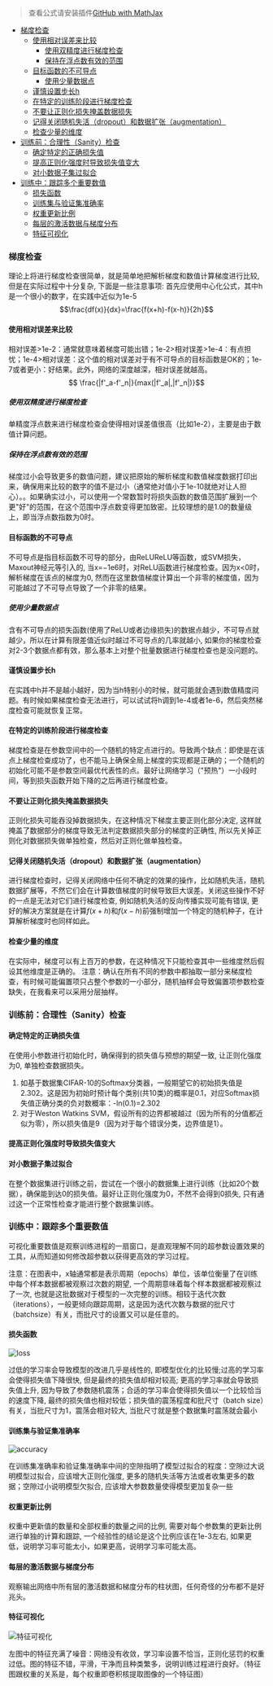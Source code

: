 > 查看公式请安装插件[GitHub with MathJax](https://chrome.google.com/webstore/detail/github-with-mathjax/ioemnmodlmafdkllaclgeombjnmnbima)

<!-- TOC -->

- [梯度检查](#梯度检查)
    - [使用相对误差来比较](#使用相对误差来比较)
        - [使用双精度进行梯度检查](#使用双精度进行梯度检查)
        - [保持在浮点数有效的范围](#保持在浮点数有效的范围)
    - [目标函数的不可导点](#目标函数的不可导点)
        - [使用少量数据点](#使用少量数据点)
    - [谨慎设置步长h](#谨慎设置步长h)
    - [在特定的训练阶段进行梯度检查](#在特定的训练阶段进行梯度检查)
    - [不要让正则化损失掩盖数据损失](#不要让正则化损失掩盖数据损失)
    - [记得关闭随机失活（dropout）和数据扩张（augmentation）](#记得关闭随机失活dropout和数据扩张augmentation)
    - [检查少量的维度](#检查少量的维度)
- [训练前：合理性（Sanity）检查](#训练前合理性sanity检查)
    - [确定特定的正确损失值](#确定特定的正确损失值)
    - [提高正则化强度时导致损失值变大](#提高正则化强度时导致损失值变大)
    - [对小数据子集过拟合](#对小数据子集过拟合)
- [训练中：跟踪多个重要数值](#训练中跟踪多个重要数值)
    - [损失函数](#损失函数)
    - [训练集与验证集准确率](#训练集与验证集准确率)
    - [权重更新比例](#权重更新比例)
    - [每层的激活数据与梯度分布](#每层的激活数据与梯度分布)
    - [特征可视化](#特征可视化)

<!-- /TOC -->
### 梯度检查
理论上将进行梯度检查很简单，就是简单地把解析梯度和数值计算梯度进行比较, 但是在实际过程中十分复杂, 下面是一些注意事项:
首先应使用中心化公式，其中h是一个很小的数字，在实践中近似为1e-5
$$\frac{df(x)}{dx}=\frac{f(x+h)-f(x-h)}{2h}$$

#### 使用相对误差来比较
相对误差>1e-2：通常就意味着梯度可能出错；1e-2>相对误差>1e-4：有点担忧；1e-4>相对误差：这个值的相对误差对于有不可导点的目标函数是OK的；1e-7或者更小：好结果。此外，网络的深度越深，相对误差就越高。
$$ \frac{|f'_a-f'_n|}{max(|f'_a|,|f'_n|)}$$

##### 使用双精度进行梯度检查
单精度浮点数来进行梯度检查会使得相对误差值很高（比如1e-2），主要是由于数值计算问题。

##### 保持在浮点数有效的范围
梯度过小会导致更多的数值问题，建议把原始的解析梯度和数值梯度数据打印出来，确保用来比较的数字的值不是过小（通常绝对值小于1e-10就绝对让人担心）。。如果确实过小，可以使用一个常数暂时将损失函数的数值范围扩展到一个更"好"的范围，在这个范围中浮点数变得更加致密。比较理想的是1.0的数量级上，即当浮点数指数为0时。


#### 目标函数的不可导点
不可导点是指目标函数不可导的部分，由ReLUReLU等函数，或SVM损失，Maxout神经元等引入的, 当x=−1e6时，对ReLU函数进行梯度检查。因为x<0时，解析梯度在该点的梯度为0, 然而在这里数值梯度计算出一个非零的梯度值，因为可能越过了不可导点导致了一个非零的结果。

##### 使用少量数据点
含有不可导点的损失函数(使用了ReLU或者边缘损失)的数据点越少，不可导点就越少，所以在计算有限差值近似时越过不可导点的几率就越小, 如果你的梯度检查对2-3个数据点都有效，那么基本上对整个批量数据进行梯度检查也是没问题的。

#### 谨慎设置步长h
在实践中h并不是越小越好，因为当h特别小的时候，就可能就会遇到数值精度问题。有时候如果梯度检查无法进行，可以试试将h调到1e-4或者1e-6，然后突然梯度检查可能就恢复正常。

#### 在特定的训练阶段进行梯度检查
梯度检查是在参数空间中的一个随机的特定点进行的。导致两个缺点：即使是在该点上梯度检查成功了，也不能马上确保全局上梯度的实现都是正确的；一个随机的初始化可能不是参数空间最优代表性的点。最好让网络学习（"预热"）一小段时间，等到损失函数开始下降的之后再进行梯度检查。

#### 不要让正则化损失掩盖数据损失
正则化损失可能吞没掉数据损失，在这种情况下梯度主要正则化部分决定, 这样就掩盖了数据部分的梯度导致无法判定数据损失部分的梯度的正确性, 所以先关掉正则化对数据损失做单独检查，然后对正则化做单独检查。

#### 记得关闭随机失活（dropout）和数据扩张（augmentation）
进行梯度检查时，记得关闭网络中任何不确定的效果的操作，比如随机失活，随机数据扩展等，不然它们会在计算数值梯度的时候导致巨大误差。关闭这些操作不好的一点是无法对它们进行梯度检查, 例如随机失活的反向传播实现可能有错误, 更好的解决方案就是在计算$f(x+h)$和$f(x−h)$前强制增加一个特定的随机种子，在计算解析梯度时也同样如此。

#### 检查少量的维度
在实际中，梯度可以有上百万的参数，在这种情况下只能检查其中一些维度然后假设其他维度是正确的。
注意：确认在所有不同的参数中都抽取一部分来梯度检查，有时候可能偏置项只占整个参数的一小部分，随机抽样会导致偏置项参数检查缺失，在我看来可以采用分层抽样。

### 训练前：合理性（Sanity）检查
#### 确定特定的正确损失值
在使用小参数进行初始化时，确保得到的损失值与预想的期望一致, 让正则化强度为0, 单独检查数据损失。
1. 如基于数据集CIFAR-10的Softmax分类器，一般期望它的初始损失值是2.302。这是因为初始时预计每个类别(共10类)的概率是0.1，对应Softmax损失值正确分类的负对数概率：-ln(0.1)=2.302
2. 对于Weston Watkins SVM，假设所有的边界都被越过（因为所有的分值都近似为零），所以损失值是9（因为对于每个错误分类，边界值是1）。
#### 提高正则化强度时导致损失值变大
#### 对小数据子集过拟合
在整个数据集进行训练之前，尝试在一个很小的数据集上进行训练（比如20个数据），确保能到达0的损失值。最好让正则化强度为0，不然不会得到0损失, 只有通过这一个正常性检查才能进行整个数据集训练。

### 训练中：跟踪多个重要数值
可视化重要数值是观察训练进程的一扇窗口，是直观理解不同的超参数设置效果的工具，从而知道如何修改超参数以获得更高效的学习过程。

注意：在图表中，x轴通常都是表示周期（epochs）单位，该单位衡量了在训练中每个样本数据都被观察过次数的期望, 一个周期意味着每个样本数据都被观察过了一次, 也就是这批数据对于模型的一次完整的训练。相较于迭代次数（iterations），一般更倾向跟踪周期，这是因为迭代次数与数据的批尺寸（batchsize）有关，而批尺寸的设置又可以是任意的。
#### 损失函数

![loss](image/loss.png)

过低的学习率会导致模型的改进几乎是线性的, 即模型优化的比较慢;过高的学习率会使得损失值下降很快, 但是最终的损失值却相对较高; 更高的学习率就会导致损失值上升, 因为导致了参数随机震荡；合适的学习率会使得损失值以一个比较恰当的速度下降, 最终的损失值也相对较低；损失值的震荡程度和批尺寸（batch size）有关，当批尺寸为1，震荡会相对较大, 当批尺寸就是整个数据集时震荡就会最小
#### 训练集与验证集准确率

![accuracy](image/accuracy.jpeg)

在训练集准确率和验证集准确率中间的空隙指明了模型过拟合的程度：空隙过大说明模型过拟合，应该增大正则化强度, 更多的随机失活等方法或者收集更多的数据；空隙过小说明模型欠拟合, 应该增大参数数量使得模型更加复杂一些

#### 权重更新比例
权重中更新值的数量和全部权重的数量之间的比例, 需要对每个参数集的更新比例进行单独的计算和跟踪, 一个经验性的结论是这个比例应该在1e-3左右, 如果更低，说明学习率可能太小，如果更高，说明学习率可能太高。

#### 每层的激活数据与梯度分布

观察输出网络中所有层的激活数据和梯度分布的柱状图，任何奇怪的分布都不是好兆头。

#### 特征可视化

![特征可视化](image/特征可视化.png)

左图中的特征充满了噪音：网络没有收敛，学习率设置不恰当，正则化惩罚的权重过低。图的特征不错，平滑，干净而且种类繁多，说明训练过程进行良好。（特征图跟权重的关系是，每个权重即卷积核提取图像的一个特征图）
